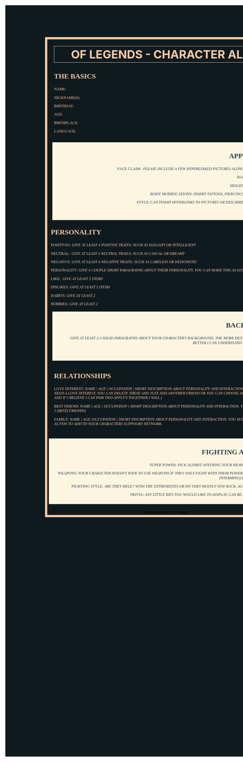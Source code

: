 </pre>

<div style="margin-left:-16px;width:1014px;height:2157px;padding:100px 0px;background:#0F1A1F;text-transform:uppercase;color:#FFCBA4;">
<div class="stack sympl-stack" style="padding:0;margin:auto;max-width:750px;border:7px solid #FFCBA4;">
<div class="sympl full 1-full" style="padding:1.5%;">
<div class="sympl full 1-full" style="padding:0;">
<div class="sympl full 1-full" style="padding:5px;">
<div class="sympl quarter m-half 1-full" style="padding:5px;">
<div class="sympl full 1-full" style="padding:3px;border:1px solid #FFCBA4;">
<div class="sympl full l-full" style="padding:0px;text-align:center;"><strong><span style="font-size:36px;">Of Legends - Character Alias</span></strong></div>
</div>
</div>

<div class="sympl three-quarters m-half 1-full" style="padding:5px;">
<div style="font-family:'century gothic';color:#FFCBA4;font-size:22px;line-height:100%;font-weight:800;text-transform:uppercase;">
<p><span style="color:#FFCBA4;">The Basics</span></p>
</div>

<div style="margin-top:10px;font-family:'times new roman';font-size:12px;line-height:120%;color:#FFCBA4;">
<p><span style="color:#FFCBA4;">Name:</span></p>

<p><span style="color:#FFCBA4;">Nickname(s):</span></p>

<p><span style="color:#FFCBA4;">Birthday:</span></p>

<p><span style="color:#FFCBA4;">Age:</span></p>

<p><span style="color:#FFCBA4;">Birthplace:</span></p>

<p><span style="color:#FFCBA4;">Language:</span></p>
</div>
</div>
</div>

<div class="sympl full 1-full" style="padding:5px;">
<div style="background:#fcf5e0;padding:10px;">
<div style="font-family:'century gothic';color:#FFCBA4;font-size:22px;line-height:100%;font-weight:800;text-transform:uppercase;">
<p style="text-align:right;"><span style="color:#2c3e50;">Appearance</span></p>
</div>

<div style="margin-top:10px;font-family:'times new roman';color:#b76e79;font-size:12px;line-height:120%;">
<p style="text-align:right;"><span style="color:#2c3e50;">Face Claim:&nbsp;<em> please include a few hyperlinked pictures along with their name</em></span></p>

<p style="text-align:right;"><span style="color:#2c3e50;">Backup Face Claim:</span></p>

<p style="text-align:right;"><span style="color:#2c3e50;">Height/Weight (cm/kg):</span></p>

<p style="text-align:right;"><span style="color:#2c3e50;">Body Modifications: <em>insert tattoos, piercings, scars, etc here</em>&nbsp;</span></p>

<p style="text-align:right;"><span style="color:#2c3e50;">Style: c<em>an insert hyperlinks to pictures or describe&nbsp;it in some detail</em></span></p>

<p style="text-align:right;">&nbsp;</p>
</div>
</div>
</div>

<div style="font-family:'century gothic';color:#FFCBA4;font-size:22px;line-height:100%;font-weight:800;text-transform:uppercase;">
<p><span style="color:#FFCBA4;">PErsonality&nbsp;</span></p>
</div>

<div style="font-family:'times new roman';font-size:12px;line-height:120%;margin-top:10px;color:#b76e79;">
<p><span style="color:#FFCBA4;">Positives:&nbsp;<em>give at least 4 positive traits; such as Elegant or Intelligent&nbsp;</em></span></p>

<p><span style="color:#FFCBA4;">Neutral:&nbsp;<em> give at least 4 neutral&nbsp;trails; such as Casual or Dreamy</em></span></p>

<p><span style="color:#FFCBA4;">Negative:&nbsp;<em>give at least 4 negative traits: such as Careless or Hedonistic&nbsp;</em></span></p>

<p><span style="color:#FFCBA4;">Personality:&nbsp;<em>give a couple short paragraphs about their personality, you can make this as long as you like&nbsp;</em></span></p>

<p><span style="color:#FFCBA4;">Like:&nbsp;<em> give at least 5 items</em></span></p>

<p><span style="color:#FFCBA4;">Dislikes:<i>&nbsp;give at least 5 items</i></span></p>

<p><span style="color:#FFCBA4;">Habits:<i> give at least 2</i></span></p>

<p><span style="color:#FFCBA4;">Hobbies<i>: give at least 2</i></span></p>
</div>
</div>

<div class="sympl full 1-full" style="padding:5px;">
<div style="background:#fcf5e0;padding:10px;">
<div style="font-family:'century gothic';color:#FFCBA4;font-size:22px;line-height:100%;font-weight:800;text-transform:uppercase;">
<p style="text-align:right;"><span style="color:#2c3e50;">Background</span></p>
</div>

<div style="margin-top:10px;font-family:'times new roman';color:#b76e79;font-size:12px;line-height:120%;">
<p style="text-align:right;"><span style="color:#2c3e50;"><em>Give at least 2-3 solid&nbsp;paragraphs about your character&#39;s background, the more detailed you are the better I can understand your character.&nbsp;</em></span></p>

<p>&nbsp;</p>
</div>
</div>
</div>

<div class="sympl three-quarters m-half 1-full" style="padding:10px;">
<div style="font-family:'century gothic';color:#FFCBA4;font-size:22px;line-height:100%;font-weight:800;text-transform:uppercase;">
<p><span style="color:#FFCBA4;">Relationships&nbsp;</span></p>
</div>

<div style="font-family:'times new roman';font-size:12px;line-height:120%;margin-top:10px;color:#b76e79;">
<p><span style="color:#FFCBA4;">Love Interest:&nbsp;<em>Name | Age | Occupation&nbsp;| Short description about personality and interaction (You do not need a love interest, you can delete these and just add another friend or you can choose Author&#39;s choice and if I believe I can pair two apply&#39;s together I will.)&nbsp;</em></span></p>

<p><span style="color:#FFCBA4;">Best Friend:&nbsp;<em>Name | Age | Occupation | Short description about personality and interaction.&nbsp;You may&nbsp;add up to 3 (best) friends)&nbsp;</em></span></p>

<p><span style="color:#FFCBA4;">Family:&nbsp;<em>Name | Age |Occupation | Short discription about personality and interaction. You may add as many or as few to add to your characters suppoort network.&nbsp;</em></span></p>
</div>
</div>
</div>

<div class="sympl full 1-full" style="padding:5px;">
<div style="background:#fcf5e0;padding:10px;">
<div style="font-family:'century gothic';color:#FFCBA4;font-size:22px;line-height:100%;font-weight:800;text-transform:uppercase;">
<p style="text-align:right;"><span style="color:#2c3e50;">Fighting and Trivia</span></p>
</div>

<div style="margin-top:10px;font-family:'times new roman';color:#b76e79;font-size:12px;line-height:120%;">
<p style="text-align:right;"><span style="color:#2c3e50;">Super Power: <em>Pick alomst anything your heart desires, go crazy.</em></span></p>

<p style="text-align:right;"><span style="color:#2c3e50;">Weapons: <em>Your character doesn&#39;t have to use weapons if they only fight with their power or weapons could intermingle with their power.</em></span></p>

<p style="text-align:right;"><span style="color:#2c3e50;">Fighting Style:<em> Are they mele? With the extremeites or do they mostly stay back. Agressive or Passive?&nbsp;</em></span></p>

<p style="text-align:right;"><span style="color:#2c3e50;">Trivia:&nbsp;<em>Any little bits you would like to display, can be as long as you like</em></span></p>
</div>
</div>
</div>

<div class="sympl full 1-full" style="padding:5px;">
<div style="margin-top:10px;text-align:center;font-family:arial;font-size:8px;text-transform:uppercase;letter-spacing:1px;color:#000;"><a href="https://www.asianfanfics.com/story/view/1357567/" style="color:#000;">riptide layouts</a> | by <strong><a href="https://www.asianfanfics.com/profile/view/326593/" style="color:#000;">skye</a></strong></div>
</div>
</div>
</div>
